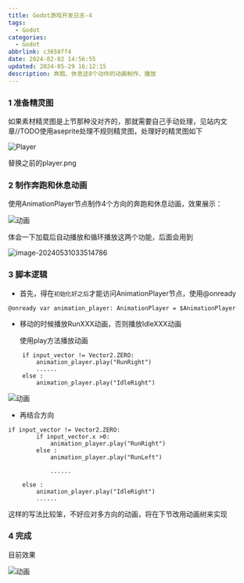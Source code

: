 ```yaml
---
title: Godot游戏开发日志-4
tags:
  - Godot
categories:
  - Godot
abbrlink: c3658ff4
date: 2024-02-02 14:56:55
updated: 2024-05-29 16:12:15
description: 奔跑、休息这8个动作的动画制作、播放
---
```


### 1 准备精灵图

如果素材精灵图是上节那种没对齐的，那就需要自己手动处理，见站内文章//TODO使用aseprite处理不规则精灵图，处理好的精灵图如下

![Player](https://blog-resources.this0.com/image/202405310220403.png?x-oss-process=style/this0-blog)

替换之前的player.png

### 2 制作奔跑和休息动画

使用AnimationPlayer节点制作4个方向的奔跑和休息动画，效果展示：

![动画](https://blog-resources.this0.com/image/202405310330228.gif)

体会一下加载后自动播放和循环播放这两个功能，后面会用到

![image-20240531033514786](https://blog-resources.this0.com/image/202405310335836.png?x-oss-process=style/this0-blog)

### 3 脚本逻辑

- 首先，得在`初始化好之后`才能访问AnimationPlayer节点，使用@onready

```
@onready var animation_player: AnimationPlayer = $AnimationPlayer
```

- 移动的时候播放RunXXX动画，否则播放IdleXXX动画

  使用play方法播放动画

```
	if input_vector != Vector2.ZERO:
		animation_player.play("RunRight")
		......
	else :
		animation_player.play("IdleRight")
```

![动画](https://blog-resources.this0.com/image/202405310351839.gif)

- 再结合方向

```
if input_vector != Vector2.ZERO:
		if input_vector.x >0:
			animation_player.play("RunRight")
		else :
			animation_player.play("RunLeft")
			
			......

	else :
		animation_player.play("IdleRight")
		......
```

这样的写法比较笨，不好应对多方向的动画，将在下节改用动画树来实现

### 4 完成

目前效果

![动画](https://blog-resources.this0.com/image/202405310402124.gif)
